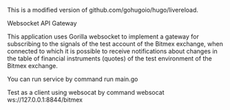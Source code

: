 This is a modified version of github.com/gohugoio/hugo/livereload.

Websocket API Gateway

This application uses Gorilla websocket to implement a gateway for subscribing
to the signals of the test account of the Bitmex exchange, when connected to which
it is possible to receive notifications about changes in the table of financial
instruments (quotes) of the test environment of the Bitmex exchange.

You can run service by command
run main.go

Test as a client using websocat by command
websocat ws://127.0.0.1:8844/bitmex


